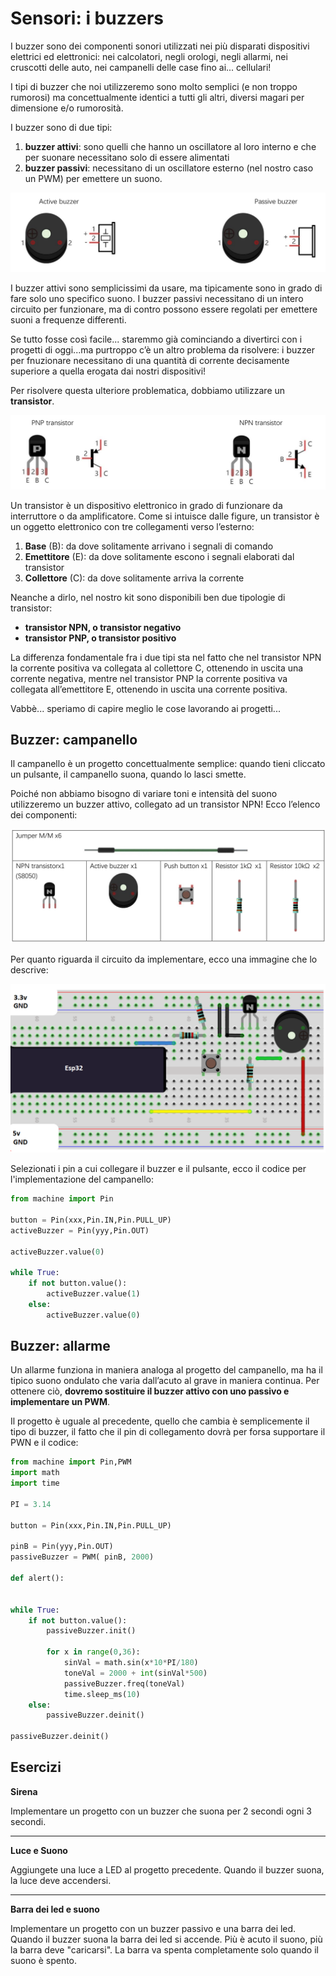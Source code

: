 # Sensori: i buzzers


I buzzer sono dei componenti sonori utilizzati nei più disparati dispositivi elettrici ed elettronici: nei calcolatori, negli orologi, 
negli allarmi, nei cruscotti delle auto, nei campanelli delle case fino ai... cellulari!

I tipi di buzzer che noi utilizzeremo sono molto semplici (e non troppo rumorosi) ma concettualmente identici a tutti gli altri, 
diversi magari per dimensione e/o rumorosità.

I buzzer sono di due tipi:

1. **buzzer attivi**: sono quelli che hanno un oscillatore al loro interno e che per suonare necessitano solo di essere alimentati
2. **buzzer passivi**: necessitano di un oscillatore esterno (nel nostro caso un PWM) per emettere un suono.


![buzzer](images/buzzers1.png)


I buzzer attivi sono semplicissimi da usare, ma tipicamente sono in grado di fare solo uno specifico suono. I buzzer passivi necessitano di un intero circuito per funzionare, ma di contro possono essere regolati per emettere suoni a frequenze differenti.

Se tutto fosse così facile... staremmo già cominciando a divertirci con i progetti di oggi...ma purtroppo c’è un altro problema da risolvere: 
i buzzer per fnuzionare necessitano di una quantità di corrente decisamente superiore a quella erogata dai nostri dispositivi!

Per risolvere questa ulteriore problematica, dobbiamo utilizzare un **transistor**.


![transistor](images/transistors.png)


Un transistor è un dispositivo elettronico in grado di funzionare da interruttore o da amplificatore. 
Come si intuisce dalle figure, un transistor è un oggetto elettronico con tre collegamenti verso l’esterno:

1. **Base** (B): da dove solitamente arrivano i segnali di comando
2. **Emettitore** (E): da dove solitamente escono i segnali elaborati dal transistor
3. **Collettore** (C): da dove solitamente arriva la corrente

Neanche a dirlo, nel nostro kit sono disponibili ben due tipologie di transistor:

- **transistor NPN, o transistor negativo**
- **transistor PNP, o transistor positivo**

La differenza fondamentale fra i due tipi sta nel fatto che nel transistor NPN la corrente positiva va collegata al collettore C, 
ottenendo in uscita una corrente negativa, mentre nel transistor PNP la corrente positiva va collegata all’emettitore E, 
ottenendo in uscita una corrente positiva.

Vabbè... speriamo di capire meglio le cose lavorando ai progetti...

<!-- ################################################################################# -->
## Buzzer: campanello

Il campanello è un progetto concettualmente semplice: quando tieni cliccato un pulsante, il campanello suona, quando lo lasci smette.

Poiché non abbiamo bisogno di variare toni e intensità del suono utilizzeremo un buzzer attivo, collegato ad un transistor NPN! 
Ecco l’elenco dei componenti:


![Lista dei componenti](projects/buzzer_material.png)


Per quanto riguarda il circuito da implementare, ecco una immagine che lo descrive:


![Campanello, materiale](projects/buzzer_schema.png)


Selezionati i pin a cui collegare il buzzer e il pulsante, ecco il codice per l'implementazione del campanello:


```python
from machine import Pin

button = Pin(xxx,Pin.IN,Pin.PULL_UP)
activeBuzzer = Pin(yyy,Pin.OUT)

activeBuzzer.value(0)

while True:
    if not button.value():
        activeBuzzer.value(1)
    else:
        activeBuzzer.value(0)
```


<!-- ################################################################################# -->
## Buzzer: allarme

Un allarme funziona in maniera analoga al progetto del campanello, ma ha il tipico suono ondulato che varia dall’acuto al grave in maniera continua. 
Per ottenere ciò, **dovremo sostituire il buzzer attivo con uno passivo e implementare un PWM**.


Il progetto è uguale al precedente, quello che cambia è semplicemente il tipo di buzzer, il fatto che il pin di collegamento dovrà
per forsa supportare il PWN e il codice:


```python
from machine import Pin,PWM
import math
import time

PI = 3.14

button = Pin(xxx,Pin.IN,Pin.PULL_UP)

pinB = Pin(yyy,Pin.OUT)
passiveBuzzer = PWM( pinB, 2000)

def alert():

        
while True:
    if not button.value():
        passiveBuzzer.init()
        
        for x in range(0,36):
            sinVal = math.sin(x*10*PI/180)
            toneVal = 2000 + int(sinVal*500)
            passiveBuzzer.freq(toneVal)
            time.sleep_ms(10)   
    else:
        passiveBuzzer.deinit()

passiveBuzzer.deinit()
```




<!-- ################################################################################# -->
## Esercizi


**Sirena**

Implementare un progetto con un buzzer che suona per 2 secondi ogni 3 secondi.

---

**Luce e Suono**

Aggiungete una luce a LED al progetto precedente. Quando il buzzer suona, la luce deve accendersi.

---


**Barra dei led e suono**

Implementare un progetto con un buzzer passivo e una barra dei led. Quando il buzzer suona la barra dei led si accende. 
Più è acuto il suono, più la barra deve "caricarsi". La barra va spenta completamente solo quando il suono è spento.


<br>
<br>
<br>

